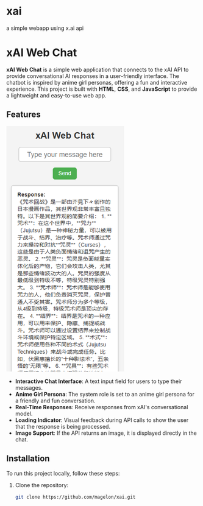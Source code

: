 # xai
 a simple webapp using x.ai api
 # xAI Web Chat

**xAI Web Chat** is a simple web application that connects to the xAI API to provide conversational AI responses in a user-friendly interface. The chatbot is inspired by anime girl personas, offering a fun and interactive experience. This project is built with **HTML**, **CSS**, and **JavaScript** to provide a lightweight and easy-to-use web app.

## Features
![xAI Web Chat Screenshot](https://raw.githubusercontent.com/magelon/xai/main/Capture.PNG)
- **Interactive Chat Interface**: A text input field for users to type their messages.
- **Anime Girl Persona**: The system role is set to an anime girl persona for a friendly and fun conversation.
- **Real-Time Responses**: Receive responses from xAI's conversational model.
- **Loading Indicator**: Visual feedback during API calls to show the user that the response is being processed.
- **Image Support**: If the API returns an image, it is displayed directly in the chat.

## Installation

To run this project locally, follow these steps:

1. Clone the repository:

   ```bash
   git clone https://github.com/magelon/xai.git

